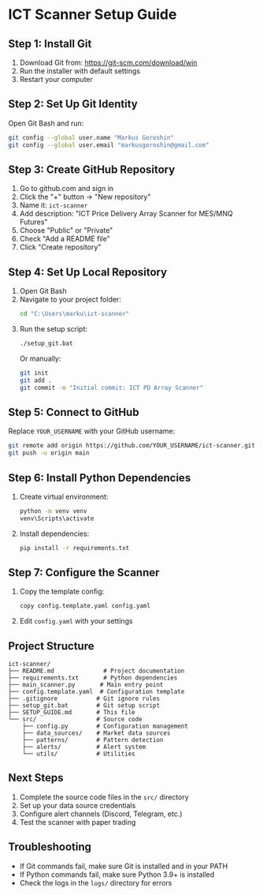 # ICT Scanner Setup Guide

## Step 1: Install Git
1. Download Git from: https://git-scm.com/download/win
2. Run the installer with default settings
3. Restart your computer

## Step 2: Set Up Git Identity
Open Git Bash and run:
```bash
git config --global user.name "Markus Goroshin"
git config --global user.email "markusgoroshin@gmail.com"
```

## Step 3: Create GitHub Repository
1. Go to github.com and sign in
2. Click the "+" button → "New repository"
3. Name it: `ict-scanner`
4. Add description: "ICT Price Delivery Array Scanner for MES/MNQ Futures"
5. Choose "Public" or "Private"
6. Check "Add a README file"
7. Click "Create repository"

## Step 4: Set Up Local Repository
1. Open Git Bash
2. Navigate to your project folder:
   ```bash
   cd "C:\Users\marku\ict-scanner"
   ```
3. Run the setup script:
   ```bash
   ./setup_git.bat
   ```
   Or manually:
   ```bash
   git init
   git add .
   git commit -m "Initial commit: ICT PD Array Scanner"
   ```

## Step 5: Connect to GitHub
Replace `YOUR_USERNAME` with your GitHub username:
```bash
git remote add origin https://github.com/YOUR_USERNAME/ict-scanner.git
git push -u origin main
```

## Step 6: Install Python Dependencies
1. Create virtual environment:
   ```bash
   python -m venv venv
   venv\Scripts\activate
   ```
2. Install dependencies:
   ```bash
   pip install -r requirements.txt
   ```

## Step 7: Configure the Scanner
1. Copy the template config:
   ```bash
   copy config.template.yaml config.yaml
   ```
2. Edit `config.yaml` with your settings

## Project Structure
```
ict-scanner/
├── README.md              # Project documentation
├── requirements.txt       # Python dependencies
├── main_scanner.py       # Main entry point
├── config.template.yaml  # Configuration template
├── .gitignore           # Git ignore rules
├── setup_git.bat        # Git setup script
├── SETUP_GUIDE.md       # This file
└── src/                 # Source code
    ├── config.py        # Configuration management
    ├── data_sources/    # Market data sources
    ├── patterns/        # Pattern detection
    ├── alerts/          # Alert system
    └── utils/           # Utilities
```

## Next Steps
1. Complete the source code files in the `src/` directory
2. Set up your data source credentials
3. Configure alert channels (Discord, Telegram, etc.)
4. Test the scanner with paper trading

## Troubleshooting
- If Git commands fail, make sure Git is installed and in your PATH
- If Python commands fail, make sure Python 3.9+ is installed
- Check the logs in the `logs/` directory for errors 